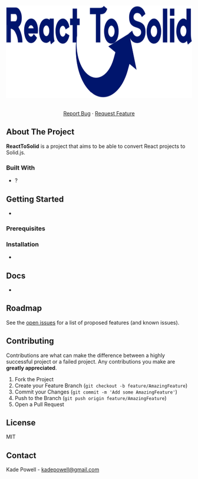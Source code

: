 <!-- PROJECT SHIELDS -->
<!--
*** I'm using markdown "reference style" links for readability.
*** Reference links are enclosed in brackets [ ] instead of parentheses ( ).
*** See the bottom of this document for the declaration of the reference variables
*** for contributors-url, forks-url, etc. This is an optional, concise syntax you may use.
*** https://www.markdownguide.org/basic-syntax/#reference-style-links
-->

<!-- PROJECT LOGO -->
<br />
<p align="center">
    <img src="r2s.png" alt="ReactToSolid" height="250" />
<br />

  <p align="center">
    <br />
    <a href="https://github.com/Kade-Powell/ReactToSolid/issues/new">Report Bug</a>
    ·
    <a href="https://github.com/Kade-Powell/ReactToSolid/labels/enhancement">Request Feature</a>
  </p>
</p>

<!-- ABOUT THE PROJECT -->

## About The Project

<b>ReactToSolid</b> is a project that aims to be able to convert React projects to Solid.js.

### Built With

- []()?

<!-- GETTING STARTED -->

## Getting Started

-

### Prerequisites



### Installation
-

<!-- USAGE EXAMPLES -->

## Docs

-

<!-- ROADMAP -->

## Roadmap

See the [open issues](https://github.com/Kade-Powell/ReactToSolid/issues) for a list of proposed features (and known issues).

<!-- CONTRIBUTING -->

## Contributing

Contributions are what can make the difference between a highly successful project or a failed project. Any contributions you make are **greatly appreciated**.

1. Fork the Project
2. Create your Feature Branch (`git checkout -b feature/AmazingFeature`)
3. Commit your Changes (`git commit -m 'Add some AmazingFeature'`)
4. Push to the Branch (`git push origin feature/AmazingFeature`)
5. Open a Pull Request

<!-- LICENSE -->

## License

MIT

<!-- CONTACT -->

## Contact

Kade Powell - kadepowell@gmail.com

<!-- ACKNOWLEDGEMENTS -->

<!-- MARKDOWN LINKS & IMAGES -->
<!-- https://www.markdownguide.org/basic-syntax/#reference-style-links -->
